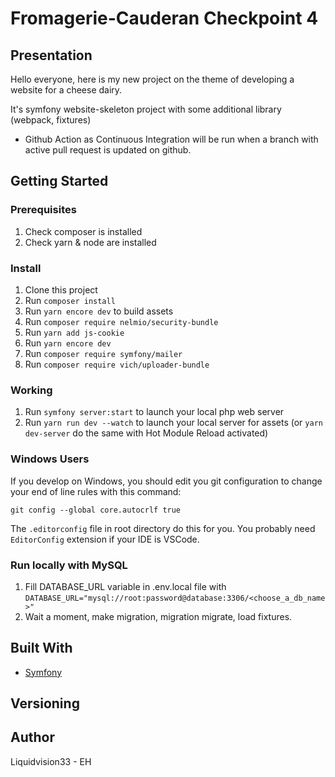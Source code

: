 # Fromagerie-Cauderan Checkpoint 4

## Presentation

Hello everyone,
here is my new project on the theme of developing a website for a cheese dairy.

It's symfony website-skeleton project with some additional library (webpack, fixtures)

* Github Action as Continuous Integration will be run when a branch with active pull request is updated on github.

## Getting Started

### Prerequisites

1. Check composer is installed
2. Check yarn & node are installed

### Install

1. Clone this project
2. Run `composer install`
3. Run `yarn encore dev` to build assets
4. Run `composer require nelmio/security-bundle`
5. Run `yarn add js-cookie`
6. Run `yarn encore dev`
7. Run `composer require symfony/mailer`
8. Run `composer require vich/uploader-bundle`



### Working

1. Run `symfony server:start` to launch your local php web server
2. Run `yarn run dev --watch` to launch your local server for assets (or `yarn dev-server` do the same with Hot Module Reload activated)

### Windows Users

If you develop on Windows, you should edit you git configuration to change your end of line rules with this command:

`git config --global core.autocrlf true`

The `.editorconfig` file in root directory do this for you. You probably need `EditorConfig` extension if your IDE is VSCode.

### Run locally with MySQL

1. Fill DATABASE_URL variable in .env.local file with
   `DATABASE_URL="mysql://root:password@database:3306/<choose_a_db_name>"`
2. Wait a moment, make migration, migration migrate, load fixtures.

## Built With

* [Symfony](https://github.com/symfony/symfony)

## Versioning


## Author
Liquidvision33 - EH

